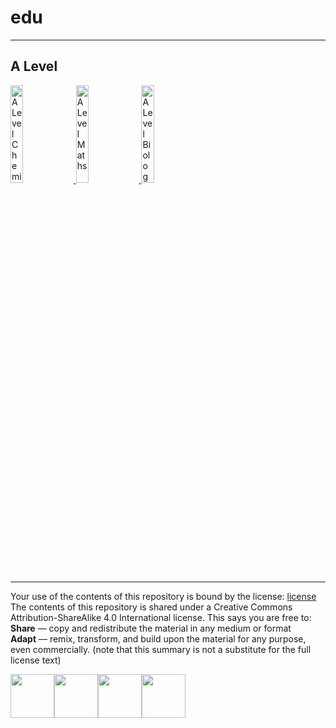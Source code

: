 # edu
---
## A Level  

  
  
<a href="https://edu.iod.li/chemistry">
  <img src="https://user-images.githubusercontent.com/74820599/113571070-8aa8ed80-960d-11eb-9160-586da8ab464e.png" alt="A Level Chemistry" style="width:20%;">
</a><a href="https://edu.iod.li/maths">
  <img src="https://user-images.githubusercontent.com/74820599/113571206-d78cc400-960d-11eb-80c3-d479a8f9e72d.png" alt="A Level Maths" style="width:20%;">
</a><a href="https://edu.iod.li/biology">
  <img src="https://user-images.githubusercontent.com/74820599/113571689-c2fcfb80-960e-11eb-97a3-e3bb06ce83a8.png" alt="A Level Biology" style="width:20%;">
</a>



  
  
  
  
---
Your use of the contents of this repository is bound by the license: [license](https://github.com/sgdwn/edu/blob/main/LICENSE.md)  
The contents of this repository is shared under a Creative Commons Attribution-ShareAlike 4.0 International license. This says you are free to:  
**Share** — copy and redistribute the material in any medium or format  
**Adapt** — remix, transform, and build upon the material for any purpose, even commercially. (note that this summary is not a substitute for the full license text)  
  


  

<img src="https://user-images.githubusercontent.com/74820599/113404108-8d061000-939f-11eb-8506-fda709a7ee07.png" height="70"><img src="https://user-images.githubusercontent.com/74820599/113404105-8bd4e300-939f-11eb-8de9-310f8a62645e.png" height="70"><img src="https://user-images.githubusercontent.com/74820599/113404094-89728900-939f-11eb-9876-9c2d2d285319.png" height="70"><img src="https://user-images.githubusercontent.com/74820599/113147214-75584b80-9228-11eb-9dcc-ce7484513388.png" height="70">





  




